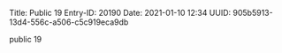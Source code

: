 Title: Public 19
Entry-ID: 20190
Date: 2021-01-10 12:34
UUID: 905b5913-13d4-556c-a506-c5c919eca9db

public 19

